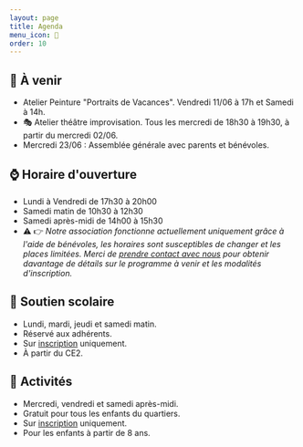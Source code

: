 ```yaml
---
layout: page
title: Agenda
menu_icon: 📅
order: 10
---
```


## 📝 À venir

* Atelier Peinture "Portraits de Vacances". Vendredi 11/06 à 17h et Samedi à 14h. 
* 🎭 Atelier théâtre improvisation. Tous les mercredi de 18h30 à 19h30, à partir du mercredi 02/06.
* Mercredi 23/06 : Assemblée générale avec parents et bénévoles.

## ⌚ Horaire d'ouverture

* Lundi à Vendredi de 17h30 à 20h00
* Samedi matin de 10h30 à 12h30
* Samedi après-midi de 14h00 à 15h30
* ⚠️ 👉 *Notre association fonctionne actuellement uniquement grâce à l'aide de bénévoles, les horaires sont susceptibles de changer et les places limitées. Merci de [prendre contact avec nous](#footer) pour obtenir davantage de détails sur le programme à venir et les modalités d'inscription.*

## 🎒 Soutien scolaire

* Lundi, mardi, jeudi et samedi matin.
* Réservé aux adhérents.
* Sur [inscription](#footer) uniquement.
* À partir du CE2.

## 🎨 Activités

* Mercredi, vendredi et samedi après-midi.
* Gratuit pour tous les enfants du quartiers.
* Sur [inscription](#footer) uniquement.
* Pour les enfants à partir de 8 ans.
